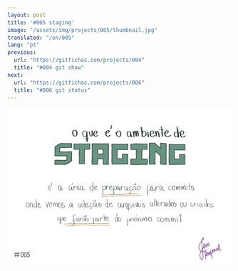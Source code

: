 ```yaml
---
layout: post
title: '#005 staging'
image: "/assets/img/projects/005/thumbnail.jpg"
translated: "/en/005"
lang: "pt"
previous:
  url: "https://gitfichas.com/projects/004"
  title: "#004 git show"
next:
  url: "https://gitfichas.com/projects/006"
  title: "#006 git status"
---
```


<img alt="Staging é a área de preparação para commits onde vemos os arquivos alterados ou criados que farão parte do próximo commit" src="/assets/img/projects/005/full.jpg">